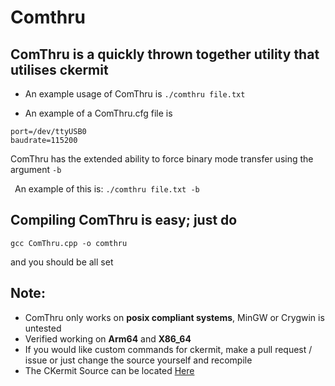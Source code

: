 # Comthru

## ComThru is a quickly thrown together utility that utilises ckermit

- An example usage of ComThru is
	`./comthru file.txt`

- An example of a ComThru.cfg file is

```
port=/dev/ttyUSB0
baudrate=115200
```

ComThru has the extended ability to force binary mode transfer using the argument `-b`

&ensp;An example of this is: `./comthru file.txt -b`


## Compiling ComThru is easy; just do 

`gcc ComThru.cpp -o comthru`

and you should be all set

## Note:
- ComThru only works on **posix compliant systems**, MinGW or Crygwin is untested
- Verified working on **Arm64** and **X86_64**
- If you would like custom commands for ckermit, make a pull request / issue or just change the source yourself and recompile
- The CKermit Source can be located [Here](http://www.columbia.edu/kermit/ck90.html#source)


